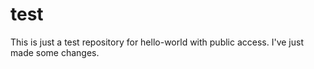 # test
This is just a test repository for hello-world with public access.
I've just made some changes.
